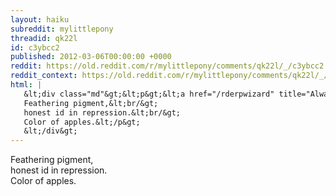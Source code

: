 ```yaml
---
layout: haiku
subreddit: mylittlepony
threadid: qk22l
id: c3ybcc2
published: 2012-03-06T00:00:00 +0000
reddit: https://old.reddit.com/r/mylittlepony/comments/qk22l/_/c3ybcc2
reddit_context: https://old.reddit.com/r/mylittlepony/comments/qk22l/_/c3ybcc2?context=3
html: |
   &lt;div class="md"&gt;&lt;p&gt;&lt;a href="/rderpwizard" title="Always Relevant / Convention Hall Fangasm / Paper Bag Princess"&gt;&lt;/a&gt;
   Feathering pigment,&lt;br/&gt;
   honest id in repression.&lt;br/&gt;
   Color of apples.&lt;/p&gt;
   &lt;/div&gt;
---
```


[](/rderpwizard "Always Relevant / Convention Hall Fangasm / Paper Bag Princess")
Feathering pigment,  
honest id in repression.  
Color of apples.